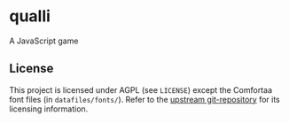 # qualli
A JavaScript game


## License

This project is licensed under AGPL (see `LICENSE`) except the Comfortaa font
files (in `datafiles/fonts/`). Refer to the
[upstream git-repository](https://github.com/googlefonts/comfortaa/)
for its licensing information.
